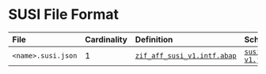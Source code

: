 # SUSI File Format

File | Cardinality | Definition | Schema | Example
:--- | :---  | :--- | :--- | :---
`<name>.susi.json` | 1 | [`zif_aff_susi_v1.intf.abap`](./type/zif_aff_susi_v1.intf.abap) | [`susi-v1.json`](./susi-v1.json) | [`d2ff3796c3963799ae24f0224fcd96hs.susi.json`](./examples/d2ff3796c3963799ae24f0224fcd96hs.susi.json)

